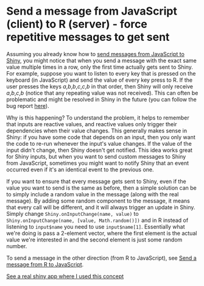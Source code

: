 # Send a message from JavaScript (client) to R (server) - force repetitive messages to get sent

Assuming you already know how to [send messages from JavaScript to Shiny](../message-javascript-to-r), you might notice that when you send a message with the exact same value multiple times in a row, only the first time actually gets sent to Shiny. For example, suppose you want to listen to every key that is pressed on the keyboard (in JavaScript) and send the value of every key press to R. If the user presses the keys *a*,*b*,*b*,*c*,*c*,*b* in that order, then Shiny will only receive *a*,*b*,*c*,*b* (notice that any repeating value was not received). This can often be problematic and might be resolved in Shiny in the future (you can follow the bug report [here](https://github.com/rstudio/shiny/issues/928)).

Why is this happening? To understand the problem, it helps to remember that inputs are reactive values, and reactive values only trigger their dependencies when their value changes. This generally makes sense in Shiny: if you have some code that depends on an input, then you only want the code to re-run whenever the input's value changes. If the value of the input didn't change, then Shiny doesn't get notified. This idea works great for Shiny inputs, but when you want to send custom messages to Shiny from JavaScript, sometimes you might want to notify Shiny that an event occurred even if it's an identical event to the previous one.

If you want to ensure that every message gets sent to Shiny, even if the value you want to send is the same as before, then a simple solution can be to simply include a random value in the message (along with the real message). By adding some random component to the message, it means that every call will be different, and it will always trigger an update in Shiny. Simply change `Shiny.onInputChange(name, value)` to `Shiny.onInputChange(name, [value, Math.random()])` and in R instead of listening to `input$name` you need to use `input$name[1]`. Essentially what we're doing is pass a 2-element vector, where the first element is the actual value we're interested in and the second element is just some random number.

To send a message in the other direction (from R to JavaScript), see [Send a message from R to JavaScript](../message-r-to-javascript).

[See a real shiny app where I used this concept](http://daattali.com/shiny/cfl/)
